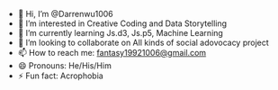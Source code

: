 - 👋 Hi, I’m @Darrenwu1006
- 👀 I’m interested in Creative Coding and Data Storytelling
- 🌱 I’m currently learning Js.d3, Js.p5, Machine Learning 
- 💞️ I’m looking to collaborate on All kinds of social adovocacy project
- 📫 How to reach me: fantasy19921006@gmail.com
- 😄 Pronouns: He/His/Him
- ⚡ Fun fact: Acrophobia

<!---
Darrenwu1006/Darrenwu1006 is a ✨ special ✨ repository because its `README.md` (this file) appears on your GitHub profile.
You can click the Preview link to take a look at your changes.
--->
